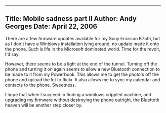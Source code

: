 -----
Title:  Mobile sadness part II
Author: Andy Georges
Date: April 22, 2006
----







There are a few firmware updates available for my Sony Ericsson K750i,
but as I don't have a Winblows installation lying around, no update made
it onto the phone. Such is life in the Microsoft dominated world. Time
for the revolt, I'd say.


However, there seems to be a light at the end of the tunnel. Turning off
the phone and turning it on again seems to allow a new Bluetooth
connection to be made to it from my Powerbook. This allows me to get the
photo's off the phone and upload the lot to flickr. It also allows me to
sync my calendar and contacts to the phone. Sweetness.


I hope that when I succeed in finding a winblows crippled machine, and
upgrading my firmware without destroying the phone outright, the
Bluettoth heaven will be another step closer by.




